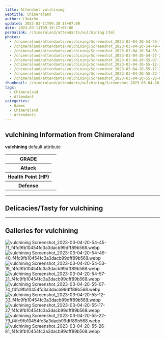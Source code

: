 ```yaml
---
title: Attendant vulchining
webtitle: Chimeraland
author: L3n4r0x
updated: 2023-03-11T09:30:17+07:00
date: 2023-03-11T09:19:17+07:00
permalink: /chimeraland/attendants/vulchining.html
photos:
  - /chimeraland/attendants/vulchining/Screenshot_2023-03-04-20-54-45-71_f4fc9fb10454fc3a3dacb99dff89b568.webp
  - /chimeraland/attendants/vulchining/Screenshot_2023-03-04-20-54-49-40_f4fc9fb10454fc3a3dacb99dff89b568.webp
  - /chimeraland/attendants/vulchining/Screenshot_2023-03-04-20-54-53-19_f4fc9fb10454fc3a3dacb99dff89b568.webp
  - /chimeraland/attendants/vulchining/Screenshot_2023-03-04-20-54-57-21_f4fc9fb10454fc3a3dacb99dff89b568.webp
  - /chimeraland/attendants/vulchining/Screenshot_2023-03-04-20-55-07-74_f4fc9fb10454fc3a3dacb99dff89b568.webp
  - /chimeraland/attendants/vulchining/Screenshot_2023-03-04-20-55-12-33_f4fc9fb10454fc3a3dacb99dff89b568.webp
  - /chimeraland/attendants/vulchining/Screenshot_2023-03-04-20-55-17-27_f4fc9fb10454fc3a3dacb99dff89b568.webp
  - /chimeraland/attendants/vulchining/Screenshot_2023-03-04-20-55-22-79_f4fc9fb10454fc3a3dacb99dff89b568.webp
  - /chimeraland/attendants/vulchining/Screenshot_2023-03-04-20-55-26-81_f4fc9fb10454fc3a3dacb99dff89b568.webp
thumbnail: /chimeraland/attendants/vulchining/Screenshot_2023-03-04-20-54-45-71_f4fc9fb10454fc3a3dacb99dff89b568.webp
tags:
  - Chimeraland
  - Attendant
categories:
  - Games
  - Chimeraland
  - Attendants
---
```


<section id="bootstrap-wrapper"><link rel="stylesheet" href="https://rawcdn.githack.com/dimaslanjaka/Web-Manajemen/0c3b5aa1813bd4abcd2c11bf3e37928b15c28664/css/bootstrap-5-3-0-alpha3-wrapper.css"/><h2 id="attribute">vulchining Information from Chimeraland</h2><p><b>vulchining</b> default attribute <table><tr><th>GRADE</th><td></td></tr><tr><th>Attack</th><td></td></tr><tr><th>Health Point (HP)</th><td></td></tr><tr><th>Defense</th><td></td></tr></table></p><hr/><h2 id="delicacies">Delicacies/Tasty for vulchining</h2><div class="text-white bg-dark"></div><hr/><div id="gallery"><h2>Galleries for vulchining</h2><div class="row"><div class="col-lg-6 col-12"><img src="/chimeraland/attendants/vulchining/Screenshot_2023-03-04-20-54-45-71_f4fc9fb10454fc3a3dacb99dff89b568.webp" alt="vulchining Screenshot_2023-03-04-20-54-45-71_f4fc9fb10454fc3a3dacb99dff89b568.webp"/></div><div class="col-lg-6 col-12"><img src="/chimeraland/attendants/vulchining/Screenshot_2023-03-04-20-54-49-40_f4fc9fb10454fc3a3dacb99dff89b568.webp" alt="vulchining Screenshot_2023-03-04-20-54-49-40_f4fc9fb10454fc3a3dacb99dff89b568.webp"/></div><div class="col-lg-6 col-12"><img src="/chimeraland/attendants/vulchining/Screenshot_2023-03-04-20-54-53-19_f4fc9fb10454fc3a3dacb99dff89b568.webp" alt="vulchining Screenshot_2023-03-04-20-54-53-19_f4fc9fb10454fc3a3dacb99dff89b568.webp"/></div><div class="col-lg-6 col-12"><img src="/chimeraland/attendants/vulchining/Screenshot_2023-03-04-20-54-57-21_f4fc9fb10454fc3a3dacb99dff89b568.webp" alt="vulchining Screenshot_2023-03-04-20-54-57-21_f4fc9fb10454fc3a3dacb99dff89b568.webp"/></div><div class="col-lg-6 col-12"><img src="/chimeraland/attendants/vulchining/Screenshot_2023-03-04-20-55-07-74_f4fc9fb10454fc3a3dacb99dff89b568.webp" alt="vulchining Screenshot_2023-03-04-20-55-07-74_f4fc9fb10454fc3a3dacb99dff89b568.webp"/></div><div class="col-lg-6 col-12"><img src="/chimeraland/attendants/vulchining/Screenshot_2023-03-04-20-55-12-33_f4fc9fb10454fc3a3dacb99dff89b568.webp" alt="vulchining Screenshot_2023-03-04-20-55-12-33_f4fc9fb10454fc3a3dacb99dff89b568.webp"/></div><div class="col-lg-6 col-12"><img src="/chimeraland/attendants/vulchining/Screenshot_2023-03-04-20-55-17-27_f4fc9fb10454fc3a3dacb99dff89b568.webp" alt="vulchining Screenshot_2023-03-04-20-55-17-27_f4fc9fb10454fc3a3dacb99dff89b568.webp"/></div><div class="col-lg-6 col-12"><img src="/chimeraland/attendants/vulchining/Screenshot_2023-03-04-20-55-22-79_f4fc9fb10454fc3a3dacb99dff89b568.webp" alt="vulchining Screenshot_2023-03-04-20-55-22-79_f4fc9fb10454fc3a3dacb99dff89b568.webp"/></div><div class="col-lg-6 col-12"><img src="/chimeraland/attendants/vulchining/Screenshot_2023-03-04-20-55-26-81_f4fc9fb10454fc3a3dacb99dff89b568.webp" alt="vulchining Screenshot_2023-03-04-20-55-26-81_f4fc9fb10454fc3a3dacb99dff89b568.webp"/></div></div></div></section>